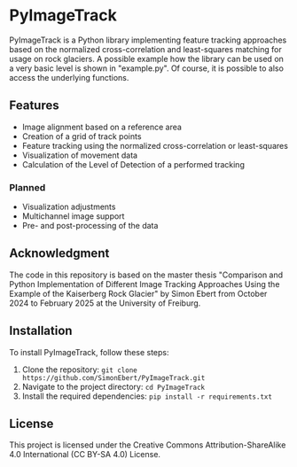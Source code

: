 # PyImageTrack
PyImageTrack is a Python library implementing feature tracking approaches based on the normalized cross-correlation and least-squares matching for usage on rock glaciers. A possible example how the library can be used on a very basic level is shown in "example.py". Of course, it is possible to also access the underlying functions.

## Features

- Image alignment based on a reference area
- Creation of a grid of track points
- Feature tracking using the normalized cross-correlation or least-squares
- Visualization of movement data
- Calculation of the Level of Detection of a performed tracking
### Planned

- Visualization adjustments
- Multichannel image support
- Pre- and post-processing of the data

## Acknowledgment
The code in this repository is based on the master thesis "Comparison and Python Implementation of Different Image Tracking Approaches	Using the Example of the Kaiserberg Rock Glacier" by Simon Ebert from October 2024 to February 2025 at the University of Freiburg.

## Installation
To install PyImageTrack, follow these steps:
1. Clone the repository: `git clone https://github.com/SimonEbert/PyImageTrack.git`
2. Navigate to the project directory: `cd PyImageTrack`
3. Install the required dependencies: `pip install -r requirements.txt`

## License
This project is licensed under the Creative Commons Attribution-ShareAlike 4.0 International (CC BY-SA 4.0) License.
